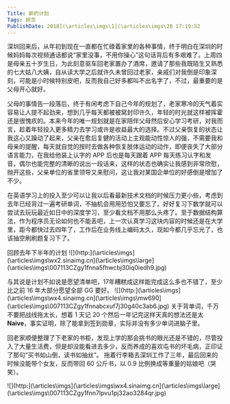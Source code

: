 ```yaml
---
Title: 新的计划 
Tags: 碎念 
PublishDate: 2018](\articles\imgs\1](\articles\imgs\20 17:19:52 
---
```


深圳回来后，从年初到现在一直都在忙碌着家里的各种事情，终于明白在深圳的时候妈妈每次视频通话都说“家里没事，不用你操心”这句话背后有多艰难了。上周四是母亲五十岁生日，为此刻意驱车回老家置办了酒席，邀请了那些我既陌生又熟悉的七大姑八大姨，自从读大学之后就许久未曾回过老家，亲戚们对我倒是印象深刻，可能是小时候特别皮吧，反而我自己好多都叫不出名字了，不过，最重要的是父母开心就好。

父母的事情告一段落后，终于有闲考虑下自己今年的规划了，老家寒冷的天气着实容易让人提不起劲来，想到几乎每天都被被窝封印许久，年轻的时光就这样被挥霍还是很愧疚的。本来今年的唯一规划就是在家陪伴父母然后安心学习考研，对我而言，趁着年轻投入更多精力去学习或许是收益最大的选择。不过父亲恢复的状态让我这心又躁动了起来，父亲在愈后复健的活动上主观能动性惊人的强，不需要我和母亲的提醒，每天就自觉的按时去做各种恢复肢体运动的动作，即便丧失了大部分语言能力，在我给他装上认字的 APP 后也是每天跟着 APP 每天练习认字和发音，偶尔也能完整的清晰的说出一段话来，这样的状态也确实让我感到非常欣慰，抛开这些，父亲单位的省里领导又来慰问，这让我对某国企单位的好感倒是增加了不少。

在英语学习上的投入至少可以让我以后看最新技术文档的时候压力更小些，考虑到去年已经背过一遍考研单词，不抽机会用用恐怕又要忘了。好好复习下数学就可以尝试去玩玩最近如日中的深度学习，至少看文档不用那么头疼了。至于数据结构算法，作为程序员无论如何也不能丢吧，上一次认真学习这块内容的时候还是在大学里，距今都快过去四年了，工作后在业务线上编码太久，现如今都几乎忘光了，也该抽空刷刷题复习下了。

回顾去年下半年的计划
![](http:](\articles\imgs\](\articles\imgs\wx2.sinaimg.cn](\articles\imgs\large](\articles\imgs\007113CZgy1fnna5fhwcbj30iq0iedh9.jpg)

与其说是计划不如说是愿望清单吧，17年糟糕成这样能完成这么多也不错了，至少比之前 16 年大部分愿望全部 GG 要好。
![](http:](\articles\imgs\](\articles\imgs\wx4.sinaimg.cn](\articles\imgs\mw690](\articles\imgs\007113CZgy1fnnabcxuf7j30g40c3ab6.jpg)
关于背单词，千万不要把战线拖太长，想着 1 天记 20 个然后一年记完这样天真的想法还是太 **Naive**，事实证明，除了能拿到签到勋章，实际并没有多少单词进脑子里。

回老家顺便整理了下老家的书柜，发现上学的那会挑书的眼光还是不错的，尽管投入了大量生活费，但是却没能看进去多少，反而养成的喜欢屯书的坏毛病，正印证了那句“买书如山倒，读书如抽丝”。
拖着行李箱去深圳工作了三年，最后回来的时候没能带个女友，反而带回 60 公斤书，以 0.9 比例换成等重量的姑娘吧（哭笑）。

![](http:](\articles\imgs\](\articles\imgs\wx4.sinaimg.cn](\articles\imgs\large](\articles\imgs\007113CZgy1fnn7lpvu1pj32ao3284qr.jpg)
    